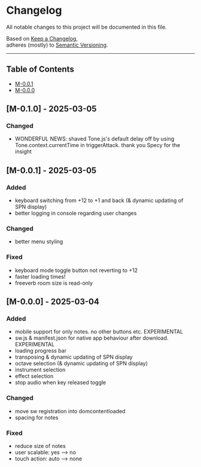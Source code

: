 # Changelog

All notable changes to this project will be documented in this file.

Based on [Keep a Changelog](https://keepachangelog.com/en/1.0.0/),  
adheres (mostly) to [Semantic Versioning](https://semver.org/spec/v2.0.0.html).

---

## Table of Contents

<!-- - [Unreleased](#unreleased) -->
- [M-0.0.1](#m-001---2025-03-05)
- [M-0.0.0](#m-000---2025-03-04)


<!-- 
## [X.X.X] - 2025-MM-DD
### Added
- 

### Changed
- 

### Fixed
- 
 -->

<!-- 

FUTURE PLANS

 -->
## [M-0.1.0] - 2025-03-05
### Changed
- WONDERFUL NEWS: shaved Tone.js's default delay off by using Tone.context.currentTime in triggerAttack. thank you Specy for the insight

## [M-0.0.1] - 2025-03-05
### Added
- keyboard switching from +12 to +1 and back (& dynamic updating of SPN display)
- better logging in console regarding user changes

### Changed
- better menu styling

### Fixed
- keyboard mode toggle button not reverting to +12
- faster loading times!
- freeverb room size is read-only


## [M-0.0.0] - 2025-03-04
### Added
- mobile support for only notes. no other buttons etc. EXPERIMENTAL
- sw.js & manifest.json for native app behaviour after download. EXPERIMENTAL
- loading progress bar
- transposing & dynamic updating of SPN display
- octave selection (& dynamic updating of SPN display)
- instrument selection
- effect selection
- stop audio when key released toggle

### Changed
- move sw registration into domcontentloaded
- spacing for notes

### Fixed
- reduce size of notes
- user scalable: yes --> no
- touch action: auto --> none